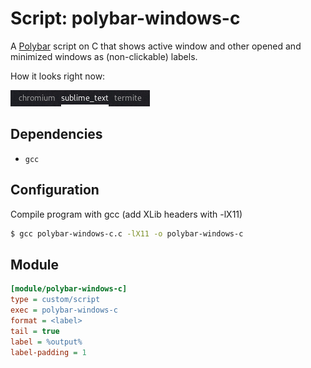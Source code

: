 # Script: polybar-windows-c

A [Polybar](https://github.com/jaagr/polybar) script on C that shows active window and other opened and minimized windows as (non-clickable) labels.

How it looks right now:

![polybar-windows-c](screenshots/polybar-windows-c.png)

## Dependencies

* `gcc`

## Configuration

Compile program with gcc (add XLib headers with -lX11)

```bash
$ gcc polybar-windows-c.c -lX11 -o polybar-windows-c
```

## Module

```ini
[module/polybar-windows-c]
type = custom/script
exec = polybar-windows-c
format = <label>
tail = true
label = %output%
label-padding = 1
```
